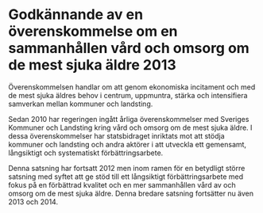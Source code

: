# Godkännande av en överenskommelse om en sammanhållen vård och omsorg om de mest sjuka äldre 2013

Överenskommelsen handlar om att genom ekonomiska incitament och med de mest sjuka äldres behov i centrum, uppmuntra, stärka och intensifiera samverkan mellan kommuner och landsting.

Sedan 2010 har regeringen ingått årliga överenskommelser med Sveriges Kommuner och Landsting kring vård och omsorg om de mest sjuka äldre. I dessa överenskommelser har statsbidraget inriktats mot att stödja kommuner och landsting och andra aktörer i att utveckla ett gemensamt, långsiktigt och systematiskt förbättringsarbete.

Denna satsning har fortsatt 2012 men inom ramen för en betydligt större satsning med syftet att ge stöd till ett långsiktigt förbättringsarbete med fokus på en förbättrad kvalitet och en mer sammanhållen vård av och omsorg om de mest sjuka äldre. Denna bredare satsning fortsätter nu även 2013 och 2014.
